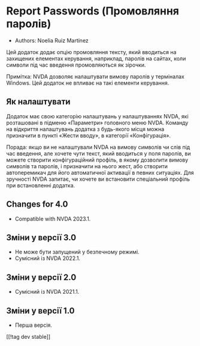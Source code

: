 # Report Passwords (Промовляння паролів) #

* Authors: Noelia Ruiz Martínez

Цей додаток додає опцію промовляння тексту, який вводиться на захищених
елементах керування, наприклад, паролів на сайтах, коли символи під час
введення промовляються як зірочки.

Примітка: NVDA дозволяє налаштувати вимову паролів у терміналах Windows.
Цей додаток не впливає на такі елементи керування.

## Як налаштувати

Додаток має свою категорію налаштувань у налаштуваннях NVDA, які розташовані
в підменю «Параметри» головного меню NVDA. Команду на відкриття налаштувань
додатка з будь-якого місця можна призначити в пункті «Жести вводу», в
категорії «Конфігурація».

Порада: якщо ви не налаштували NVDA на вимову символів чи  слів під час
введення, але хочете чути текст, який вводиться у поля паролів, ви можете
створити конфігураційний профіль, в якому дозволити вимову символів та
паролів, і призначити на нього жест, або створити автоперемикач для його
автоматичної активації в певних ситуаціях. Для зручності NVDA запитає, чи
хочете ви встановити спеціальний профіль при встановленні додатка.

## Changes for 4.0 ##
* Compatible with NVDA 2023.1.

## Зміни у версії 3.0 ##
* Не може бути запущений у безпечному режимі.
* Сумісний із NVDA 2022.1.

## Зміни у версії 2.0 ##
* Сумісний із NVDA 2021.1.

## Зміни у версії 1.0 ##
* Перша версія.

[[!tag dev stable]]

